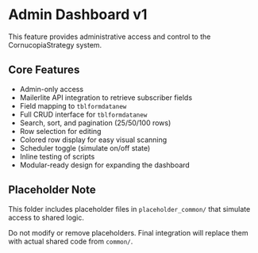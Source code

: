 # Admin Dashboard v1

This feature provides administrative access and control to the CornucopiaStrategy system.

## Core Features
- Admin-only access
- Mailerlite API integration to retrieve subscriber fields
- Field mapping to `tblformdatanew`
- Full CRUD interface for `tblformdatanew`
- Search, sort, and pagination (25/50/100 rows)
- Row selection for editing
- Colored row display for easy visual scanning
- Scheduler toggle (simulate on/off state)
- Inline testing of scripts
- Modular-ready design for expanding the dashboard

## Placeholder Note
This folder includes placeholder files in `placeholder_common/` that simulate access to shared logic.

Do not modify or remove placeholders. Final integration will replace them with actual shared code from `common/`.

